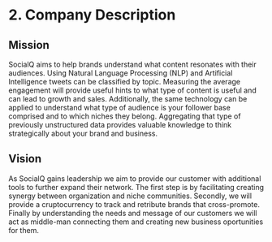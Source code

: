 # 2. Company Description

## Mission

SocialQ aims to help brands understand what content resonates with their audiences.
Using Natural Language Processing (NLP) and Artificial Intelligence tweets can be classified by topic. 
Measuring the average engagement will provide useful hints to what type of content is useful and can lead to growth and sales.
Additionally, the same technology can be applied to understand what type of audience is your follower base comprised and to which niches they belong. 
Aggregating that type of previously unstructured data provides valuable knowledge to think strategically about your brand and business.

## Vision

As SocialQ gains leadership we aim to provide our customer with additional tools to further expand their network. 
The first step is by facilitating creating synergy between organization and niche communities.
Secondly, we will provide a cruptocurrency to track and retribute brands that cross-promote.
Finally by understanding the needs and message of our customers we will act as middle-man connecting them and creating new business oportunities for them.

